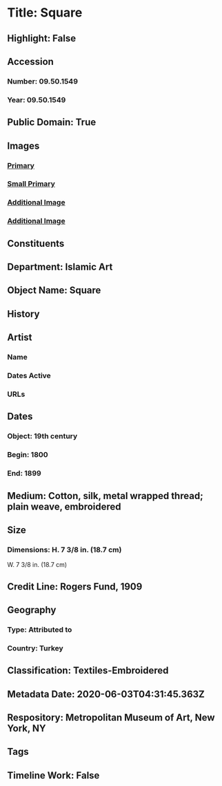 # Title: Square
## Highlight: False
## Accession
### Number: 09.50.1549
### Year: 09.50.1549
## Public Domain: True
## Images
### [Primary](https://images.metmuseum.org/CRDImages/is/original/DP17725.jpg)
### [Small Primary](https://images.metmuseum.org/CRDImages/is/web-large/DP17725.jpg)
### [Additional Image](https://images.metmuseum.org/CRDImages/is/original/19740D.jpg)
### [Additional Image](https://images.metmuseum.org/CRDImages/is/original/19740K.jpg)
## Constituents
## Department: Islamic Art
## Object Name: Square
## History
## Artist
### Name
### Dates Active
### URLs
## Dates
### Object: 19th century
### Begin: 1800
### End: 1899
## Medium: Cotton, silk, metal wrapped thread; plain weave, embroidered
## Size
### Dimensions: H. 7 3/8 in. (18.7 cm)
W. 7 3/8 in. (18.7 cm)
## Credit Line: Rogers Fund, 1909
## Geography
### Type: Attributed to
### Country: Turkey
## Classification: Textiles-Embroidered
## Metadata Date: 2020-06-03T04:31:45.363Z
## Respository: Metropolitan Museum of Art, New York, NY
## Tags
## Timeline Work: False